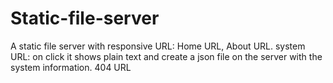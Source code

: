 # Static-file-server

A static file server with responsive URL:
   Home URL,
   About URL.
   system URL: on click it shows plain text and create a json file on the server with the system information.
   404 URL
